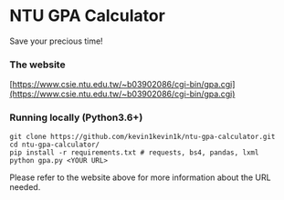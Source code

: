 # NTU GPA Calculator

Save your precious time!

### The website

[https://www.csie.ntu.edu.tw/~b03902086/cgi-bin/gpa.cgi](https://www.csie.ntu.edu.tw/~b03902086/cgi-bin/gpa.cgi)

### Running locally (Python3.6+)

```shell
git clone https://github.com/kevin1kevin1k/ntu-gpa-calculator.git
cd ntu-gpa-calculator/
pip install -r requirements.txt # requests, bs4, pandas, lxml
python gpa.py <YOUR URL>
```

Please refer to the website above for more information about the URL needed.

